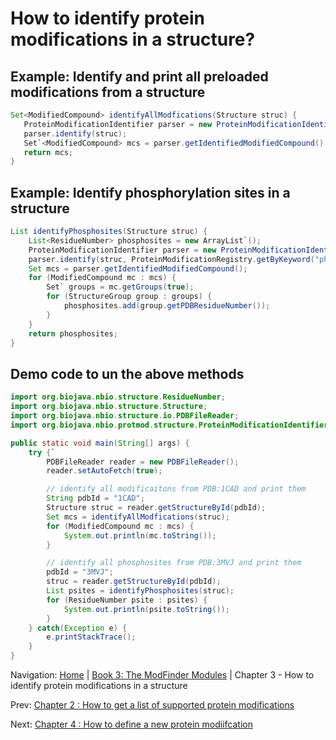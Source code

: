 How to identify protein modifications in a structure?
===

## Example: Identify and print all preloaded modifications from a structure

```java
Set<ModifiedCompound> identifyAllModfications(Structure struc) {
   ProteinModificationIdentifier parser = new ProteinModificationIdentifier();
   parser.identify(struc);
   Set`<ModifiedCompound> mcs = parser.getIdentifiedModifiedCompound();
   return mcs;
}
```

## Example: Identify phosphorylation sites in a structure

```java
List identifyPhosphosites(Structure struc) {
    List<ResidueNumber> phosphosites = new ArrayList`();
    ProteinModificationIdentifier parser = new ProteinModificationIdentifier();
    parser.identify(struc, ProteinModificationRegistry.getByKeyword("phosphoprotein"));
    Set mcs = parser.getIdentifiedModifiedCompound();
    for (ModifiedCompound mc : mcs) {
        Set` groups = mc.getGroups(true);
        for (StructureGroup group : groups) {
            phosphosites.add(group.getPDBResidueNumber());
        }
    }
    return phosphosites;
}
```

## Demo code to un the above methods

```java
import org.biojava.nbio.structure.ResidueNumber;
import org.biojava.nbio.structure.Structure;
import org.biojava.nbio.structure.io.PDBFileReader;
import org.biojava.nbio.protmod.structure.ProteinModificationIdentifier;

public static void main(String[] args) {
    try {`
        PDBFileReader reader = new PDBFileReader();
        reader.setAutoFetch(true);

        // identify all modificaitons from PDB:1CAD and print them
        String pdbId = "1CAD";
        Structure struc = reader.getStructureById(pdbId);
        Set mcs = identifyAllModfications(struc);
        for (ModifiedCompound mc : mcs) {
            System.out.println(mc.toString());
        }

        // identify all phosphosites from PDB:3MVJ and print them
        pdbId = "3MVJ";
        struc = reader.getStructureById(pdbId);
        List psites = identifyPhosphosites(struc);
        for (ResidueNumber psite : psites) {
            System.out.println(psite.toString());
        }
    } catch(Exception e) {
        e.printStackTrace();  
    }
}
```


Navigation:
[Home](../README.md)
| [Book 3: The ModFinder Modules](README.md)
| Chapter 3 - How to identify protein modifications in a structure

Prev: [Chapter 2 : How to get a list of supported protein modifications](installation.md)

Next: [Chapter 4 : How to define a new protein modiifcation](add-protein-modification.md)
